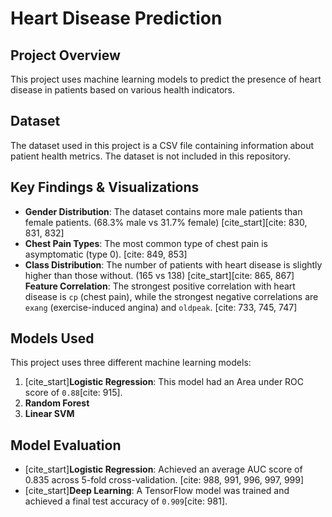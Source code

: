 # Heart Disease Prediction

## Project Overview
This project uses machine learning models to predict the presence of heart disease in patients based on various health indicators.

## Dataset
The dataset used in this project is a CSV file containing information about patient health metrics. The dataset is not included in this repository.

## Key Findings & Visualizations
* **Gender Distribution**: The dataset contains more male patients than female patients. (68.3% male vs 31.7% female) [cite_start][cite: 830, 831, 832]
* **Chest Pain Types**: The most common type of chest pain is asymptomatic (type 0). [cite: 849, 853]
* **Class Distribution**: The number of patients with heart disease is slightly higher than those without. (165 vs 138) [cite_start][cite: 865, 867]
**Feature Correlation**: The strongest positive correlation with heart disease is `cp` (chest pain), while the strongest negative correlations are `exang` (exercise-induced angina) and `oldpeak`. [cite: 733, 745, 747]

## Models Used
This project uses three different machine learning models:
1.  [cite_start]**Logistic Regression**: This model had an Area under ROC score of `0.88`[cite: 915].
2.  **Random Forest**
3.  **Linear SVM**

## Model Evaluation
* [cite_start]**Logistic Regression**: Achieved an average AUC score of 0.835 across 5-fold cross-validation. [cite: 988, 991, 996, 997, 999]
* [cite_start]**Deep Learning**: A TensorFlow model was trained and achieved a final test accuracy of `0.909`[cite: 981].
